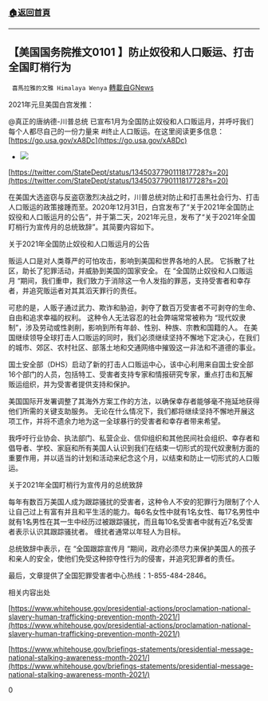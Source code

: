 ###  [:house:返回首頁](https://github.com/ourhimalayas/txt)
---

## 【美国国务院推文0101 】防止奴役和人口贩运、打击全国盯梢行为
` 喜馬拉雅的文雅 Himalaya Wenya` [轉載自GNews](https://gnews.org/zh-hans/707232/)

2021年元旦美国白宫发推：

@真正的唐纳德-川普总统 已宣布1月为全国防止奴役和人口贩运月，并呼吁我们每个人都尽自己的一份力量来 #终止人口贩运。在这里阅读更多信息：[https://go.usa.gov/xA8Dc](https://go.usa.gov/xA8Dc)

- ![]()![](https://gnews.org/wp-content/uploads/2021/01/D-epartment-of-state.png)

[https://twitter.com/StateDept/status/1345037790111817728?s=20](https://twitter.com/StateDept/status/1345037790111817728?s=20)


在美国大选盗窃与反盗窃激烈决战之时，川普总统对防止和打击黑社会行为、打击人口贩运的政策接踵而至。2020年12月31日，白宫发布了“关于2021年全国防止奴役和人口贩运月的公告”，并于第二天，2021年元旦，发布了“关于2021年全国盯梢行为宣传月的总统致辞”。其简要内容如下。



关于2021年全国防止奴役和人口贩运月的公告

贩运人口是对人类尊严的可怕攻击，影响到美国和世界各地的人民。 它拆散了社区，助长了犯罪活动，并威胁到美国的国家安全。 在 “全国防止奴役和人口贩运月 “期间，我们重申，我们致力于消除这一令人发指的罪恶，支持受害者和幸存者，并追究贩运者对其其滔天罪行的责任。

可悲的是，人贩子通过武力、欺诈和胁迫，剥夺了数百万受害者不可剥夺的生命、自由和追求幸福的权利。 这种令人无法容忍的社会弊端常常被称为 “现代奴隶制”，涉及劳动或性剥削，影响到所有年龄、性别、种族、宗教和国籍的人。 在美国继续领导全球打击人口贩运的同时，我们必须继续坚持不懈地下定决心，在我们的城市、郊区、农村社区、部落土地和交通网络中摧毁这一非法和不道德的事业。

国土安全部（DHS）启动了新的打击人口贩运中心，该中心利用来自国土安全部16个部门的人员，包括特工、受害者支持专家和情报研究专家，重点打击和瓦解贩运组织，并为受害者提供支持和保护。

美国国际开发署调整了其海外方案工作的方法，以确保幸存者能够毫不拖延地获得他们所需的关键支助服务。 无论在什么情况下，我们都将继续坚持不懈地开展这项工作，并将不遗余力地为这一全球暴行的受害者和幸存者带来希望。

我呼吁行业协会、执法部门、私营企业、信仰组织和其他民间社会组织、幸存者和倡导者、学校、家庭和所有美国人认识到我们在结束一切形式的现代奴隶制方面的重要作用，并以适当的计划和活动来纪念这个月，以结束和防止一切形式的人口贩运。



关于2021年全国盯梢行为宣传月的总统致辞

每年有数百万美国人成为跟踪骚扰的受害者，这种令人不安的犯罪行为限制了个人让自己过上有富有并且和平生活的能力。每6名女性中就有1名女性、每17名男性中就有1名男性在其一生中经历过被跟踪骚扰，而且每10名受害者中就有近7名受害者表示认识其跟踪骚扰者。 缠扰者通常以年轻人为目标。

总统致辞中表示，在 “全国跟踪宣传月 “期间，政府必须尽力来保护美国人的孩子和亲人的安全，使他们免受这种掠夺性行为的侵害，并追究犯罪者的责任。

最后，文章提供了全国犯罪受害者中心热线：1-855-484-2846。



相关内容出处

[https://www.whitehouse.gov/presidential-actions/proclamation-national-slavery-human-trafficking-prevention-month-2021/](https://www.whitehouse.gov/presidential-actions/proclamation-national-slavery-human-trafficking-prevention-month-2021/)

[https://www.whitehouse.gov/briefings-statements/presidential-message-national-stalking-awareness-month-2021/](https://www.whitehouse.gov/briefings-statements/presidential-message-national-stalking-awareness-month-2021/)

0

